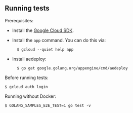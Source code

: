 ## Running tests

Prerequisites:

* Install the [Google Cloud SDK](https://cloud.google.com/sdk/).
* Install the `app` command. You can do this via:

        $ gcloud --quiet help app

* Install aedeploy:

        $ go get google.golang.org/appengine/cmd/aedeploy

Before running tests:

    $ gcloud auth login

Running without Docker:

    $ GOLANG_SAMPLES_E2E_TEST=1 go test -v

